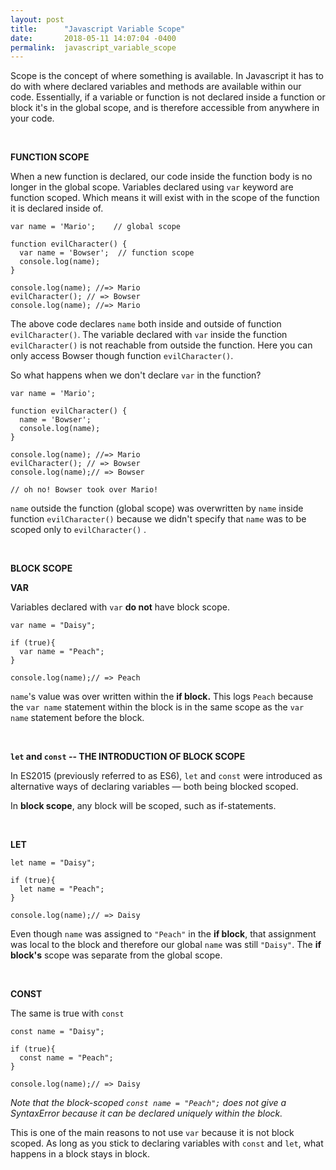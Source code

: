 ```yaml
---
layout: post
title:      "Javascript Variable Scope"
date:       2018-05-11 14:07:04 -0400
permalink:  javascript_variable_scope
---
```


Scope is the concept of where something is available. In Javascript it has to do with where declared variables and methods are available within our code. Essentially, if a variable or function is not declared inside a function or block it's in the global scope, and is therefore accessible from anywhere in your code. 

<br>

**FUNCTION SCOPE**

When a new function is declared, our code inside the function body is no longer in the global scope. Variables declared using `var` keyword are function scoped. Which means it will exist with in the scope of the function it is declared inside of.

```
var name = 'Mario';    // global scope

function evilCharacter() {  
  var name = 'Bowser';  // function scope
  console.log(name); 
}

console.log(name); //=> Mario
evilCharacter(); // => Bowser
console.log(name); //=> Mario
```
The above code declares `name` both inside and outside of function `evilCharacter()`. The variable declared with `var` inside the function `evilCharacter()` is not reachable from outside the function. Here you can only access Bowser though function `evilCharacter()`.

So what happens when we don't declare `var` in the function?

```
var name = 'Mario';

function evilCharacter() {  
  name = 'Bowser';
  console.log(name); 
}

console.log(name); //=> Mario
evilCharacter(); // => Bowser
console.log(name);// => Bowser

// oh no! Bowser took over Mario!
```
`name` outside the function (global scope) was overwritten by `name` inside function `evilCharacter()` because we didn't specify that `name` was to be scoped only to `evilCharacter()` .

<br>

**BLOCK SCOPE**

**VAR**

Variables declared with `var`  **do not** have block scope. 
```
var name = "Daisy"; 

if (true){
  var name = "Peach";
} 

console.log(name);// => Peach
```
`name`'s value was over written within the **if block.** This logs `Peach` because the `var name` statement within the block is in the same scope as the `var name` statement before the block.

<br>

**`let` and `const` -- THE INTRODUCTION OF BLOCK SCOPE**

In ES2015 (previously referred to as ES6), `let` and `const` were introduced as alternative ways of declaring variables — both being blocked scoped.

In **block scope**, any block will be scoped, such as if-statements. 

<br>

**LET**

```
let name = "Daisy"; 

if (true){
  let name = "Peach";
} 

console.log(name);// => Daisy
```
Even though `name` was assigned to `"Peach"` in the **if block**, that assignment was local to the block and therefore our global `name` was still `"Daisy"`. The **if block's** scope was separate from the global scope.

<br>

**CONST**

The same is true with `const`
```
const name = "Daisy"; 

if (true){
  const name = "Peach";
} 

console.log(name);// => Daisy
```
*Note that the block-scoped `const name = "Peach";` does not give a SyntaxError because it can be declared uniquely within the block.*

This is one of the main reasons to not use `var` because it is not block scoped.  As long as you stick to declaring variables with `const` and `let`, what happens in a block stays in block.

